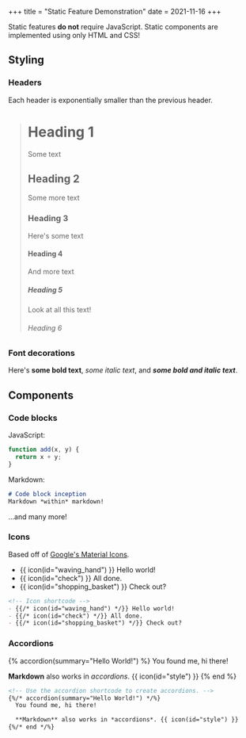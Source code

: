 +++
title = "Static Feature Demonstration"
date = 2021-11-16
+++

Static features **do not** require JavaScript. Static components are implemented using only HTML and CSS!
## Styling
### Headers
Each header is exponentially smaller than the previous header. 

> # Heading 1
> Some text
> ## Heading 2
> Some more text
> ### Heading 3
> Here's some text
> #### Heading 4
> And more text
> ##### Heading 5
> Look at all this text!
> ###### Heading 6

### Font decorations
Here's **some bold text**, *some italic text*, and ***some bold and italic text***.

## Components

### Code blocks
JavaScript:
```javascript
function add(x, y) {
  return x + y;
}
```

Markdown:
```md
# Code block inception
Markdown *within* markdown!
```

...and many more!

### Icons
Based off of [Google's Material Icons](https://fonts.google.com/icons). 
- {{ icon(id="waving_hand") }} Hello world! 
- {{ icon(id="check") }} All done. 
- {{ icon(id="shopping_basket") }} Check out?

```md
<!-- Icon shortcode -->
- {{/* icon(id="waving_hand") */}} Hello world! 
- {{/* icon(id="check") */}} All done. 
- {{/* icon(id="shopping_basket") */}} Check out?
```

### Accordions
{% accordion(summary="Hello World!") %}
You found me, hi there!

**Markdown** also works in *accordions*. {{ icon(id="style") }}
{% end %}

```md
<!-- Use the accordion shortcode to create accordions. -->
{%/* accordion(summary="Hello World!") */%}
  You found me, hi there!

  **Markdown** also works in *accordions*. {{ icon(id="style") }}
{%/* end */%}
```